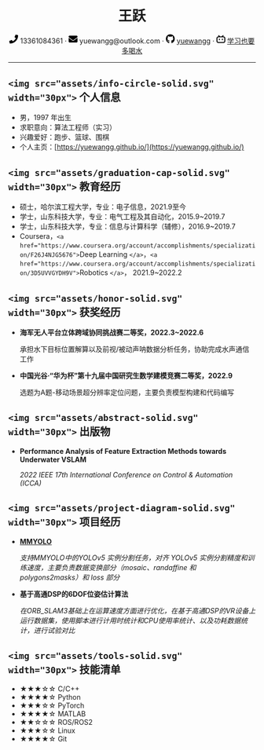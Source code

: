 <center>
     <h1>王跃</h1>
     <div>
         <span>
             <img src="assets/phone-solid.svg" width="18px">
             13361084361
         </span>
         ·
         <span>
             <img src="assets/envelope-solid.svg" width="18px">
             yuewangg@outlook.com
         </span>
         ·
         <span>
             <img src="assets/github-brands.svg" width="18px">
             <a href="https://github.com/yuewangg">yuewangg</a>
         </span>
         ·
         <span>
             <img src="assets/bilibili-solid.svg" width="18px">
             <a href="https://space.bilibili.com/397395874">学习也要多喝水</a>
         </span>
     </div>
 </center>

---

## `<img src="assets/info-circle-solid.svg" width="30px">` 个人信息

- 男，1997 年出生
- 求职意向：算法工程师（实习）
- 兴趣爱好：跑步、篮球、围棋
- 个人主页：[https://yuewangg.github.io/](https://yuewangg.github.io/)

## `<img src="assets/graduation-cap-solid.svg" width="30px">` 教育经历

- 硕士，哈尔滨工程大学，专业：电子信息，2021.9至今
- 学士，山东科技大学，专业：电气工程及其自动化，2015.9~2019.7
- 学士，山东科技大学，专业：信息与计算科学（辅修），2016.9~2019.7
- Coursera，`<a href="https://www.coursera.org/account/accomplishments/specialization/F26J4NJG5676">`Deep Learning `</a>`，`<a href="https://www.coursera.org/account/accomplishments/specialization/3D5UVVGYDH9V">`Robotics `</a>`，  2021.9~2022.2

## `<img src="assets/honor-solid.svg" width="30px">` 获奖经历

- **海军无人平台立体跨域协同挑战赛二等奖，2022.3~2022.6**

  承担水下目标位置解算以及前视/被动声呐数据分析任务，协助完成水声通信工作
- **中国光谷·“华为杯”第十九届中国研究生数学建模竞赛二等奖，2022.9**

  选题为A题-移动场景超分辨率定位问题，主要负责模型构建和代码编写

## `<img src="assets/abstract-solid.svg" width="30px">` 出版物

- **Performance Analysis of Feature Extraction Methods towards Underwater VSLAM**

  *2022 IEEE 17th International Conference on Control & Automation (ICCA)*

## `<img src="assets/project-diagram-solid.svg" width="30px">` 项目经历

- **[MMYOLO](https://github.com/yuewangg/mmyolo/tree/dev)**

  *支持MMYOLO中的YOLOv5 实例分割任务，对齐 YOLOv5 实例分割精度和训练速度，主要负责数据变换部分（mosaic、randaffine 和 polygons2masks）和 loss 部分*
- **基于高通DSP的6DOF位姿估计算法**

  *在ORB_SLAM3基础上在运算速度方面进行优化，在基于高通DSP的VR设备上运行数据集，使用脚本进行计用时统计和CPU使用率统计、以及功耗数据统计，进行试验对比*

## `<img src="assets/tools-solid.svg" width="30px">` 技能清单

- ★★★☆☆ C/C++
- ★★★★☆ Python
- ★★★☆☆ PyTorch
- ★★★★☆ MATLAB
- ★★☆☆☆ ROS/ROS2
- ★★★☆☆ Linux
- ★★★★☆ Git
